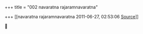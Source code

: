 +++
title = "002 navaratna rajaramnavaratna"

+++
[[navaratna rajaramnavaratna	2011-06-27, 02:53:06 [Source](https://groups.google.com/g/bvparishat/c/KAjqU7I7CO0)]]





